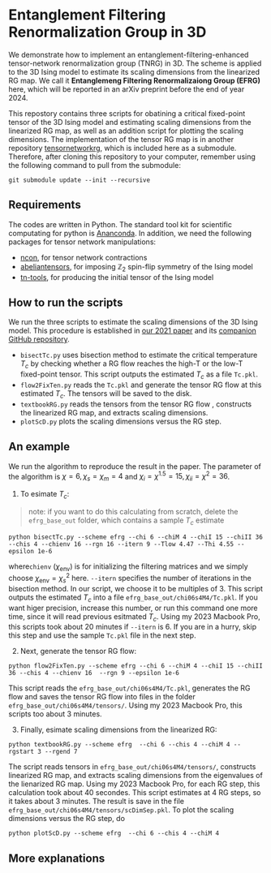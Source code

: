 # Entanglement Filtering Renormalization Group in 3D
We demonstrate how to implement an entanglement-filtering-enhanced tensor-network renormalization group (TNRG) in 3D.
The scheme is applied to the 3D Ising model to estimate its scaling dimensions from the linearized RG map.
We call it **Entanglemeng Filtering Renormalizaiong Group (EFRG)** here, which will be reported in an arXiv preprint before the end of year 2024.

This repostory contains three scripts for obatining a critical fixed-point tensor of the 3D Ising model and estimating scaling dimensions from the linearized RG map, as well as an addition script for plotting the scaling dimensions.
The implementation of the tensor RG map is in another repository [tensornetworkrg](https://github.com/brucelyu/tensornetworkrg), which is included here as a submodule.
Therefore, after cloning this repository to your computer, remember using the following command to pull from the submodule:
 ```console
 git submodule update --init --recursive
 ```

## Requirements
The codes are written in Python.
The standard tool kit for scientific computating for python is [Ananconda](https://www.anaconda.com/download/).
In addition, we need the following packages for tensor network manipulations:
- [ncon](https://github.com/mhauru/ncon), for tensor network contractions
- [abeliantensors](https://github.com/mhauru/abeliantensors), for imposing $\mathbb{Z}_2$ spin-flip symmetry of the Ising model
- [tn-tools](https://github.com/mhauru/tntools), for producing the initial tensor of the Ising model


## How to run the scripts
We run the three scripts to estimate the scaling dimensions of the 3D Ising model.
This procedure is established in [our 2021 paper](https://arxiv.org/abs/2102.08136) and its [companion GitHub repository](https://github.com/brucelyu/tensorRGflow).
- `bisectTc.py` uses bisection method to estimate the critical temperature $T_c$ by checking whether a RG flow reaches the high-T or the low-T fixed-point tensor. This script outputs the estimated $T_c$ as a file `Tc.pkl`.
- `flow2FixTen.py` reads the `Tc.pkl` and generate the tensor RG flow at this estimated $T_c$. The tensors will be saved to the disk.
- `textbookRG.py` reads the tensors from the tensor RG flow , constructs the linearized RG map, and extracts scaling dimensions.
- `plotScD.py` plots the scaling dimensions versus the RG step.

## An example
We run the algorithm to reproduce the result in the paper.
The parameter of the algorithm is $\chi=6, \chi_s=\chi_m=4$ and $\chi_i = \chi^{1.5} = 15, \chi_{ii} = \chi^2=36$.

1. To esimate $T_c$:
> note: if you want to do this calculating from scratch, delete the `efrg_base_out` folder, which contains a sample $T_c$ estimate
```
python bisectTc.py --scheme efrg --chi 6 --chiM 4 --chiI 15 --chiII 36 --chis 4 --chienv 16 --rgn 16 --itern 9 --Tlow 4.47 --Thi 4.55 --epsilon 1e-6
```
where`chienv` ($\chi_{\text{env}}$) is for initializing the filtering matrices and we simply choose $\chi_{\text{env}} = \chi_s^2$ here.
`--itern` specifies the number of iterations in the bisection method.
In our script, we choose it to be multiples of 3.
This script outputs the estimated $T_c$ into a file `efrg_base_out/chi06s4M4/Tc.pkl`.
If you want higer precision, increase this number, or run this command one more time, since it will read previous esitmated $T_c$.
Using my 2023 Macbook Pro, this scripts took about 20 minutes if `--itern` is 6.
If you are in a hurry, skip this step and use the sample `Tc.pkl` file in the next step.


2. Next, generate the tensor RG flow: 
```
python flow2FixTen.py --scheme efrg --chi 6 --chiM 4 --chiI 15 --chiII 36 --chis 4 --chienv 16  --rgn 9 --epsilon 1e-6 
```
This script reads the `efrg_base_out/chi06s4M4/Tc.pkl`, generates the RG flow and saves the tensor RG flow into files in the folder `efrg_base_out/chi06s4M4/tensors/`.
Using my 2023 Macbook Pro, this scripts too about 3 minutes.

3. Finally, esimate scaling dimensions from the linearized RG:
```
python textbookRG.py --scheme efrg  --chi 6 --chis 4 --chiM 4 --rgstart 3 --rgend 7
```
The script reads tensors in `efrg_base_out/chi06s4M4/tensors/`, constructs linearized RG map, and extracts scaling dimensions from the eigenvalues of the lienarized RG map.
Using my 2023 Macbook Pro, for each RG step, this calculation took about 40 secondes.
This script estimates at 4 RG steps, so it takes about 3 minutes.
The result is save in the file `efrg_base_out/chi06s4M4/tensors/scDimSep.pkl`.
To plot the scaling dimensions versus the RG step, do
```
python plotScD.py --scheme efrg  --chi 6 --chis 4 --chiM 4
```

## More explanations
